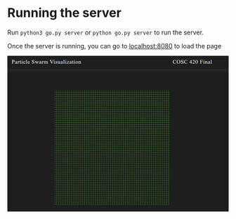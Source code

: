 # Running the server
Run `python3 go.py server` or `python go.py server` to run the server.

Once the server is running, you can go to [localhost:8080](http://localhost:8080) to load the page

![basic grid image](swarm-grid.png "Grid")
